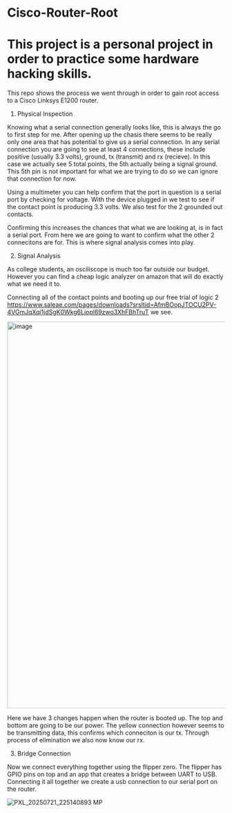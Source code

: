 # Cisco-Router-Root

# This project is a personal project in order to practice some hardware hacking skills. 

This repo shows the process we went through in order to gain root access to a Cisco Linksys E1200 router.
1. Physical Inspection

Knowing what a serial connection generally looks like, this is always the go to first step for me.
After opening up the chasis there seems to be really only one area that has potential to give us a serial connection. In any serial connection you are going to see at least 4 connections, these include positive (usually 3.3 volts), ground, tx (transmit) and rx (recieve).
In this case we actually see 5 total points, the 5th actually being a signal ground. This 5th pin is not important for what we are trying to do so we can ignore that connection for now.

Using a multimeter you can help confirm that the port in question is a serial port by checking for voltage. With the device plugged in we test to see if the contact point is producing 3.3 volts. We also test for the 2 grounded out contacts.

Confirming this increases the chances that what we are looking at, is in fact a serial port. From here we are going to want to confirm what the other 2 connecitons are for. This is where signal analysis comes into play.

2. Signal Analysis

As college students, an osciliscope is much too far outside our budget. However you can find a cheap logic analyzer on amazon that will do exactly what we need it to.

Connecting all of the contact points and booting up our free trial of logic 2 https://www.saleae.com/pages/downloads?srsltid=AfmBOopJTOCU2PV-4VGmJqXqi1jdSgK0Wkg6Ljopl69zwo3XhFBhTruT we see.

<img width="1699" height="893" alt="image" src="https://github.com/user-attachments/assets/a9edfce0-1884-47d0-bab4-ad592254e5db" />

Here we have 3 changes happen when the router is booted up. The top and bottom are going to be our power. The yellow connection however seems to be transmitting data, this confirms which conneciton is our tx. Through process of elimination we also now know our rx.

3. Bridge Connection

Now we connect everything together using the flipper zero. The flipper has GPIO pins on top and an app that creates a bridge between UART to USB. Connecting it all together we create a usb connection to our serial port on the router.

![PXL_20250721_225140893 MP](https://github.com/user-attachments/assets/2e8a7982-a86b-48b1-96d9-71629db1c7b5)


